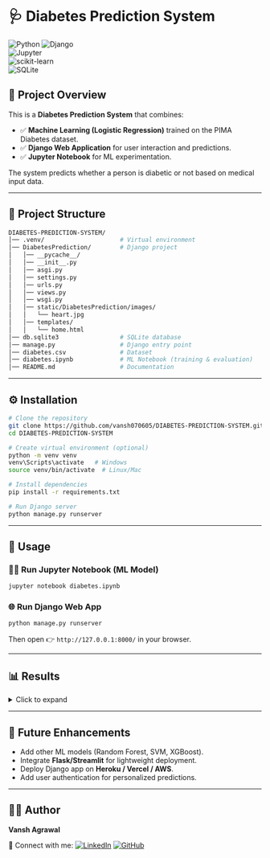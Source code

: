 # 🩺 Diabetes Prediction System  

![Python](https://img.shields.io/badge/Python-3.8+-blue?logo=python)  ![Django](https://img.shields.io/badge/Django-Web%20Framework-green?logo=django)  
![Jupyter](https://img.shields.io/badge/Jupyter-Notebook-orange?logo=jupyter)  
![scikit-learn](https://img.shields.io/badge/scikit--learn-ML-yellow?logo=scikitlearn)  
![SQLite](https://img.shields.io/badge/SQLite-Database-lightblue?logo=sqlite)  

## 📌 Project Overview  
This is a **Diabetes Prediction System** that combines:  
- ✅ **Machine Learning (Logistic Regression)** trained on the PIMA Diabetes dataset.  
- ✅ **Django Web Application** for user interaction and predictions.  
- ✅ **Jupyter Notebook** for ML experimentation.  

The system predicts whether a person is diabetic or not based on medical input data.  

---

## 📂 Project Structure  

```bash
DIABETES-PREDICTION-SYSTEM/
│── .venv/                     # Virtual environment
│── DiabetesPrediction/        # Django project
│   │── __pycache__/           
│   │── __init__.py
│   │── asgi.py
│   │── settings.py
│   │── urls.py
│   │── views.py
│   │── wsgi.py
│   │── static/DiabetesPrediction/images/
│   │   └── heart.jpg
│   │── templates/
│   │   └── home.html
│── db.sqlite3                 # SQLite database
│── manage.py                  # Django entry point
│── diabetes.csv               # Dataset
│── diabetes.ipynb             # ML Notebook (training & evaluation)
│── README.md                  # Documentation
````

---

## ⚙️ Installation

```bash
# Clone the repository
git clone https://github.com/vansh070605/DIABETES-PREDICTION-SYSTEM.git
cd DIABETES-PREDICTION-SYSTEM

# Create virtual environment (optional)
python -m venv venv
venv\Scripts\activate   # Windows
source venv/bin/activate  # Linux/Mac

# Install dependencies
pip install -r requirements.txt

# Run Django server
python manage.py runserver
```

---

## 🚀 Usage

### 🧑‍💻 Run Jupyter Notebook (ML Model)

```bash
jupyter notebook diabetes.ipynb
```

### 🌐 Run Django Web App

```bash
python manage.py runserver
```

Then open 👉 `http://127.0.0.1:8000/` in your browser.

---

## 📊 Results

<details>
  <summary>Click to expand</summary>

* Logistic Regression trained on **PIMA Diabetes Dataset**.
* Achieved **\~75–80% accuracy**.
* Visualizations: heatmaps, null-value plots, correlation matrix.

📌 Example Correlation Heatmap:
![Heatmap Example](assets/heatmap.png)

Accuracy Output:

```text
Model Accuracy: 0.77
```

</details>

---

## 🔮 Future Enhancements

* Add other ML models (Random Forest, SVM, XGBoost).
* Integrate **Flask/Streamlit** for lightweight deployment.
* Deploy Django app on **Heroku / Vercel / AWS**.
* Add user authentication for personalized predictions.

---

## 👨‍💻 Author

**Vansh Agrawal**

📌 Connect with me:
[![LinkedIn](https://img.shields.io/badge/LinkedIn-Connect-blue?logo=linkedin)](https://www.linkedin.com/in/thevanshagrawal)
[![GitHub](https://img.shields.io/badge/GitHub-Follow-black?logo=github)](https://github.com/vansh070605)